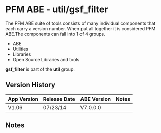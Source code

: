 # PFM ABE - util/gsf_filter

The PFM ABE suite of tools consists of many individual components that each carry a version number.  When put all together it is considered PFM ABE.The components can fall into 1 of 4 groups.
- ABE
- Utilities
- Libraries
- Open Source Libraries and tools

**gsf_filter** is part of the **util** group.

## Version History

|App Version|Release Date|ABE Version|Notes|
|-------|------------|-----|---|
|V1.06|07/23/14|V7.0.0.0|  |

## Notes
